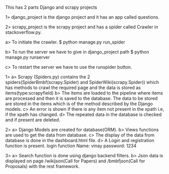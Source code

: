 

This has 2 parts Django and scrapy projects 

1> django_project is the django project and it has an app called questions.

2> scrapy_project is the scrapy project and has a spider called Crawler in stackoverflow.py.




a>	To initiate the crawler.
		$  python manage.py run_spider

b>	To run the server we have to give in django_project path
		$  python manage.py runserver
 
c>	To restart the server we have to use the runspider button.


 1>	a> Scrapy (Spiders.py) contains the 2 spiders(SpiderBmbf(scrapy.Spider) and SpiderWiki(scrapy.Spider)) which has methods to 
	crawl the required page and the data is stored as items(type:scrapyfield)
	b> The items are loaded to the pipeline where items are processed 
	and then it is saved to the database. The data to be stored are stored in the items 
	which is of the method described by the Django models.
	c> An error is shown if there is any item not present in the xpath i.e, if the xpath has changed.
	d> The repeated data in the database is checked and if present are deleted.

 2>	a> Django Models are created for database(ORM).
    	b> Views functions are used to get the data from database.
     	c> The display of the data from database is done in the dashboard.html file. 
	d> A Login and registration function is present.
		login function    Name: vinay     password: 1234 

 3> 	a> Search function is done using django backend filters.
	b> Json data is displayed on page /wikijson(Call for Papers) and /bmbfjson(Call for Proposals) 
	    with the rest framework.








